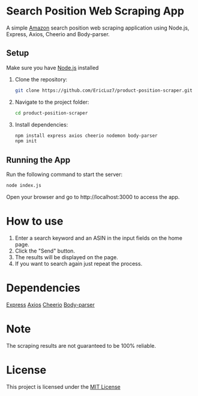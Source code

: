 # Search Position Web Scraping App

A simple [Amazon](https://amazon.com/) search position web scraping application using Node.js, Express, Axios, Cheerio and Body-parser.

## Setup

Make sure you have [Node.js](https://nodejs.org/) installed
  
1. Clone the repository:

    ```bash
    git clone https://github.com/EricLuz7/product-position-scraper.git
    ```

2. Navigate to the project folder:

    ```bash
    cd product-position-scraper
    ```

3. Install dependencies:

    ```bash
    npm install express axios cheerio nodemon body-parser
    npm init
    ```

## Running the App

Run the following command to start the server:

```bash
node index.js
```
Open your browser and go to http://localhost:3000 to access the app.

# How to use
1. Enter a search keyword and an ASIN in the input fields on the home page.
2. Click the "Send" button.
3. The results will be displayed on the page.
4. If you want to search again just repeat the process.

# Dependencies 
[Express](https://expressjs.com/)
[Axios](https://axios-http.com/)
[Cheerio](https://cheerio.js.org/)
[Body-parser](https://www.npmjs.com/package/body-parser)

# Note 
The scraping results are not guaranteed to be 100% reliable.

# License
This project is licensed under the [MIT License](https://opensource.org/licenses/MIT)

